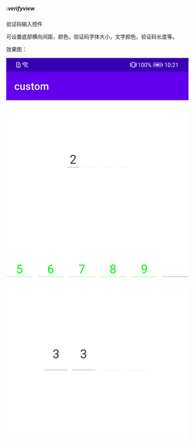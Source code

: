 ##### :verifyview

验证码输入控件

可设置底部横向间距，颜色。验证码字体大小，文字颜色，验证码长度等。

效果图：

![](com.jzx.android.custom.verifyView.jpg)

